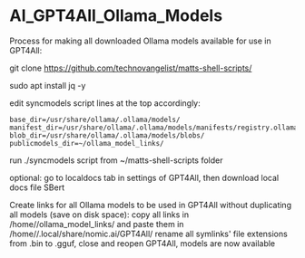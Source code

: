 # AI_GPT4All_Ollama_Models
Process for making all downloaded Ollama models available for use in GPT4All:

git clone https://github.com/technovangelist/matts-shell-scripts/

sudo apt install jq -y

edit syncmodels script lines at the top accordingly:
```
base_dir=/usr/share/ollama/.ollama/models/
manifest_dir=/usr/share/ollama/.ollama/models/manifests/registry.ollama.ai/
blob_dir=/usr/share/ollama/.ollama/models/blobs/
publicmodels_dir=~/ollama_model_links/
```

run ./syncmodels script from ~/matts-shell-scripts folder

optional: go to localdocs tab in settings of GPT4All, then download local docs file SBert

Create links for all Ollama models to be used in GPT4All without duplicating all models (save on disk space):
copy all links in /home/<profile>/ollama_model_links/ and paste them in /home/<profile>/.local/share/nomic.ai/GPT4All/
rename all symlinks' file extensions from .bin to .gguf, close and reopen GPT4All, models are now available
